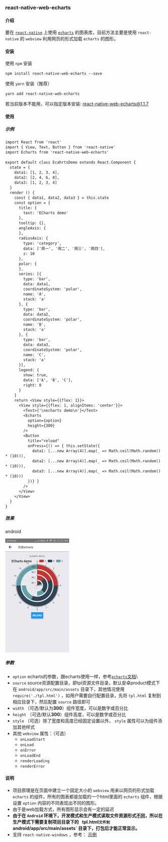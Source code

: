 ### react-native-web-echarts

#### 介绍
要在 [`react-native`](http://facebook.github.io/react-native/) 上使用 [`echarts`](http://echarts.baidu.com) 的图表库，目前方法主要是使用 `react-native` 的 `webview` 利用网页的形式加载 `echarts` 的图形。

#### 安装

使用 `npm` 安装
```
npm install react-native-web-echarts --save
```
使用 `yarn` 安装（推荐）
```
yarn add react-native-web-echarts
```

若当前版本不能用，可以指定版本安装: react-native-web-echarts@1.1.7

#### 使用

##### 示例

```
import React from 'react'
import { View, Text, Button } from 'react-native'
import Echarts from 'react-native-web-echarts'

export default class EcahrtsDemo extends React.Component {
  state = {
    data1: [1, 2, 3, 4],
    data2: [2, 4, 6, 8],
    data3: [1, 2, 3, 4]
  }
  render () {
    const { data1, data2, data3 } = this.state
    const option = {
      title: {
        text: 'ECharts demo'
      },
      tooltip: {},
      angleAxis: {
      },
      radiusAxis: {
        type: 'category',
        data: ['周一', '周二', '周三', '周四'],
        z: 10
      },
      polar: {
      },
      series: [{
        type: 'bar',
        data: data1,
        coordinateSystem: 'polar',
        name: 'A',
        stack: 'a'
      }, {
        type: 'bar',
        data: data2,
        coordinateSystem: 'polar',
        name: 'B',
        stack: 'a'
      }, {
        type: 'bar',
        data: data3,
        coordinateSystem: 'polar',
        name: 'C',
        stack: 'a'
      }],
      legend: {
        show: true,
        data: ['A', 'B', 'C'],
        right: 0
      }
    }
    return <View style={{flex: 1}}>
      <View style={{flex: 1, alignItems: 'center'}}>
        <Text>{'\necharts demo\n'}</Text>
        <Echarts
          option={option}
          height={300}
        />
        <Button
          title="reload"
          onPress={() => { this.setState({
            data1: [...new Array(4)].map(_ => Math.ceil(Math.random() * (10))),
            data2: [...new Array(4)].map(_ => Math.ceil(Math.random() * (10))),
            data3: [...new Array(4)].map(_ => Math.ceil(Math.random() * (10)))
          })} }
        />
      </View>
    </View>
  }
}
```

##### 效果
android

![android-screenshot](./screenshot-01.jpg)

##### 参数
- `option` echarts的参数，跟echarts使用一样，参考[`echarts`文档](http://echarts.baidu.com/option.html)\
- `source` source资源配置目录，即tpl资源文件目录，默认安卓product模式下在 `android/app/src/main/assets` 目录下，其他情况使用 `require('./tpl.html')` ，如用户需要自行配置目录，先将 `tpl.html` 复制到相应目录下，然后配置 `source` 路径即可
- `width` （可选/默认为**300**）组件宽度，可以是数字或百分比
- `height` （可选/默认**300**）组件高度，可以是数字或百分比
- `style` （可选）除了宽度和高度已经固定设置以外， `style` 属性可以为组件添加其他样式
- 其他 `webview` 属性：（可选）
  + `onLoadStart`
  + `onLoad`
  + `onError`
  + `onLoadEnd`
  + `renderLoading`
  + `renderError`

#### 说明
- 项目原理是在页面中建立一个固定大小的 `webview` 用来以网页的形式加载 `echarts` 的组件，所有的图表都是加载的一个html里面的 `echarts` 组件，根据设置 `option` 内容的不同表现出不同的图形。
- 由于是web加载方式，所有图形显示会有一定的延迟
- **由于在 `Android` 环境下，开发模式和生产模式读取文件资源形式[不同](http://blog.csdn.net/luo_xinran/article/details/71787831)，所以在生产模式下需要复制项目目录下的 ` `tpl.html` 文件到 `android/app/src/main/assets` 目录下，打包后才能正常显示。**
- 支持 `react-native-windows` ，参考： [示例](https://github.com/jyiL/react-native-windows)
